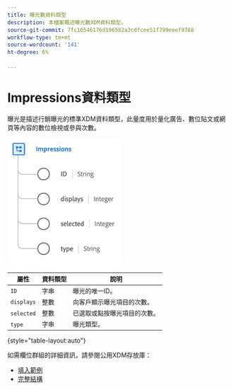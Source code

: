 ```yaml
---
title: 曝光數資料類型
description: 本檔案概述曝光數XDM資料類型。
source-git-commit: 7fc16546176d196582a3cdfcee51f799eeef9788
workflow-type: tm+mt
source-wordcount: '141'
ht-degree: 6%

---
```


#  Impressions資料類型

 曝光是描述行銷曝光的標準XDM資料類型，此量度用於量化廣告、數位貼文或網頁等內容的數位檢視或參與次數。

![](../images/data-types/impressions.png)

| 屬性 | 資料類型 | 說明 |
| --- | --- | --- |
| `ID` | 字串 | 曝光的唯一ID。 |
| `displays` | 整數 | 向客戶顯示曝光項目的次數。 |
| `selected` | 整數 | 已選取或點按曝光項目的次數。 |
| `type` | 字串 | 曝光類型。 |

{style=&quot;table-layout:auto&quot;}

如需欄位群組的詳細資訊，請參閱公用XDM存放庫：

* [填入範例](https://github.com/adobe/xdm/blob/master/components/datatypes/industry-verticals/impressions.example.1.json)
* [完整結構](https://github.com/adobe/xdm/blob/master/components/datatypes/industry-verticals/impressions.schema.json)
